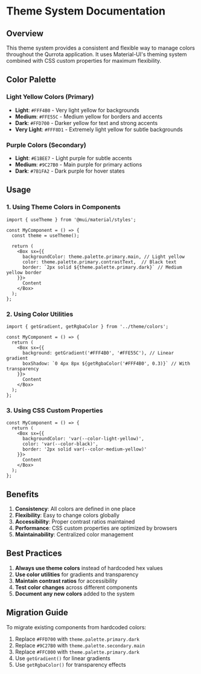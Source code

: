 # Theme System Documentation

## Overview
This theme system provides a consistent and flexible way to manage colors throughout the Qurrota application. It uses Material-UI's theming system combined with CSS custom properties for maximum flexibility.

## Color Palette

### Light Yellow Colors (Primary)
- **Light**: `#FFF4B0` - Very light yellow for backgrounds
- **Medium**: `#FFE55C` - Medium yellow for borders and accents
- **Dark**: `#FFD700` - Darker yellow for text and strong accents
- **Very Light**: `#FFF8D1` - Extremely light yellow for subtle backgrounds

### Purple Colors (Secondary)
- **Light**: `#E1BEE7` - Light purple for subtle accents
- **Medium**: `#9C27B0` - Main purple for primary actions
- **Dark**: `#7B1FA2` - Dark purple for hover states

## Usage

### 1. Using Theme Colors in Components
```tsx
import { useTheme } from '@mui/material/styles';

const MyComponent = () => {
  const theme = useTheme();
  
  return (
    <Box sx={{ 
      backgroundColor: theme.palette.primary.main, // Light yellow
      color: theme.palette.primary.contrastText,  // Black text
      border: `2px solid ${theme.palette.primary.dark}` // Medium yellow border
    }}>
      Content
    </Box>
  );
};
```

### 2. Using Color Utilities
```tsx
import { getGradient, getRgbaColor } from '../theme/colors';

const MyComponent = () => {
  return (
    <Box sx={{ 
      background: getGradient('#FFF4B0', '#FFE55C'), // Linear gradient
      boxShadow: `0 4px 8px ${getRgbaColor('#FFF4B0', 0.3)}` // With transparency
    }}>
      Content
    </Box>
  );
};
```

### 3. Using CSS Custom Properties
```tsx
const MyComponent = () => {
  return (
    <Box sx={{ 
      backgroundColor: 'var(--color-light-yellow)',
      color: 'var(--color-black)',
      border: '2px solid var(--color-medium-yellow)'
    }}>
      Content
    </Box>
  );
};
```

## Benefits

1. **Consistency**: All colors are defined in one place
2. **Flexibility**: Easy to change colors globally
3. **Accessibility**: Proper contrast ratios maintained
4. **Performance**: CSS custom properties are optimized by browsers
5. **Maintainability**: Centralized color management

## Best Practices

1. **Always use theme colors** instead of hardcoded hex values
2. **Use color utilities** for gradients and transparency
3. **Maintain contrast ratios** for accessibility
4. **Test color changes** across different components
5. **Document any new colors** added to the system

## Migration Guide

To migrate existing components from hardcoded colors:

1. Replace `#FFD700` with `theme.palette.primary.dark`
2. Replace `#9C27B0` with `theme.palette.secondary.main`
3. Replace `#FFC000` with `theme.palette.primary.dark`
4. Use `getGradient()` for linear gradients
5. Use `getRgbaColor()` for transparency effects
